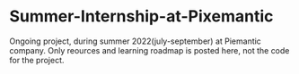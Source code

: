 # Summer-Internship-at-Pixemantic
Ongoing project, during summer 2022(july-september) at Piemantic company.
Only reources and learning roadmap is posted here, not the code for the project.
